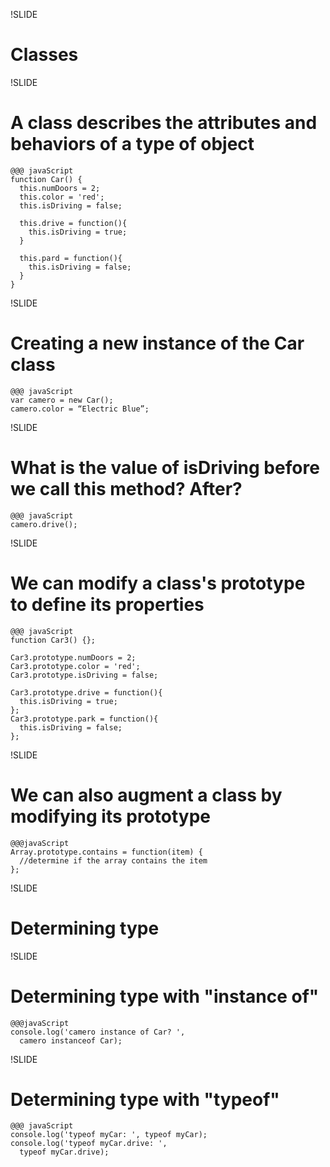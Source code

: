 !SLIDE
# Classes #

!SLIDE
# A class describes the attributes and behaviors of a type of object #

    @@@ javaScript
    function Car() {
      this.numDoors = 2; 
      this.color = 'red'; 
      this.isDriving = false;
      
      this.drive = function(){
        this.isDriving = true;
      }
      
      this.pard = function(){
        this.isDriving = false;
      }
    }

!SLIDE
# Creating a new instance of the Car class #

    @@@ javaScript
    var camero = new Car(); 
    camero.color = “Electric Blue”;
    
!SLIDE
# What is the value of isDriving before we call this method? After? #
  
    @@@ javaScript
    camero.drive();
    
!SLIDE
# We can modify a class's prototype to define its properties #

    @@@ javaScript
    function Car3() {};
    
    Car3.prototype.numDoors = 2; 
    Car3.prototype.color = 'red'; 
    Car3.prototype.isDriving = false;
    
    Car3.prototype.drive = function(){ 
      this.isDriving = true;
    };
    Car3.prototype.park = function(){ 
      this.isDriving = false;
    };
    
!SLIDE
# We can also augment a class by modifying its prototype #

    @@@javaScript
    Array.prototype.contains = function(item) { 
      //determine if the array contains the item
    };
    
!SLIDE
# Determining type #

!SLIDE
# Determining type with "instance of" #
    @@@javaScript
    console.log('camero instance of Car? ', 
      camero instanceof Car);
    
!SLIDE
# Determining type with "typeof" #
    @@@ javaScript
    console.log('typeof myCar: ', typeof myCar);
    console.log('typeof myCar.drive: ', 
      typeof myCar.drive);
      
